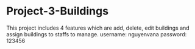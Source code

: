 # Project-3-Buildings
This project includes 4 features which are add, delete, edit buildings and assign buildings to staffs to manage.
username: nguyenvana
password: 123456
